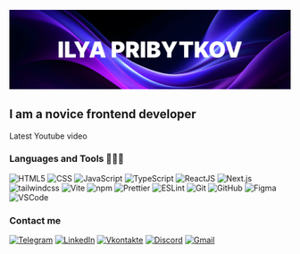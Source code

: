 [![Header](https://github.com/SashaNebo/SashaNebo/blob/main/assets/banner.webp)](https://nevinnomyssk.hh.ru/applicant/resumes/view?resume=5ce33da2ff0715c9dd0039ed1f4470626e3362)

## I am a novice frontend developer

Latest Youtube video

### Languages and Tools 🔬🚀🔧

![HTML5](https://img.shields.io/badge/HTML-000002?style=for-the-badge&logo=HTML5)
![CSS](https://img.shields.io/badge/CSS-000002?style=for-the-badge&logo=CSS3&logoColor=214CE5)
![JavaScript](https://img.shields.io/badge/JavaScript-000002?style=for-the-badge&logo=JavaScript)
![TypeScript](https://img.shields.io/badge/TypeScript-000002?style=for-the-badge&logo=TypeScript)
![ReactJS](https://img.shields.io/badge/ReactJS-000002?style=for-the-badge&logo=React)
![Next.js](https://img.shields.io/badge/Next.js-000002?style=for-the-badge&logo=next.js)
![tailwindcss](https://img.shields.io/badge/tailwindcss-000002?style=for-the-badge&logo=tailwindcss)
![Vite](https://img.shields.io/badge/Vite-000002?style=for-the-badge)
![npm](https://img.shields.io/badge/npm-000002?style=for-the-badge&logo=npm)
![Prettier](https://img.shields.io/badge/Prettier-000002?style=for-the-badge&logo=Prettier)
![ESLint](https://img.shields.io/badge/ESLint-000002?style=for-the-badge&logo=ESLint&logoColor=4A2EC4)
![Git](https://img.shields.io/badge/Git-000002?style=for-the-badge&logo=Git)
![GitHub](https://img.shields.io/badge/GitHub-000002?style=for-the-badge&logo=GitHub)
![Figma](https://img.shields.io/badge/Figma-000002?style=for-the-badge&logo=Figma)
![VSCode](https://img.shields.io/badge/VSCode-000002?style=for-the-badge&logo=VSCode)

### Contact me

[![Telegram](https://img.shields.io/badge/Telegram-000002?style=for-the-badge&logo=Telegram)](https://t.me/ilya_pribytkov)
[![LinkedIn](https://img.shields.io/badge/LinkedIn-000002?style=for-the-badge&logo=LinkedIn&logoColor=0A66C2)](https://www.linkedin.com/)
[![Vkontakte](https://img.shields.io/badge/Vkontakte-000002?style=for-the-badge&logo=Vk&logoColor=0077FF)](https://vk.com/)
[![Discord](https://img.shields.io/badge/Discord-000002?style=for-the-badge&logo=Discord&logoColor=5869EB)](https://discordapp.com/users/776724771848585217/)
[![Gmail](https://img.shields.io/badge/Gmail-000002?style=for-the-badge&logo=Gmail&logoColor=EA4335)](https://mail.google.com/mail/u/0/?fs=1&to=ilyapribytkov2003we6dev@gmail.com&tf=cm)
